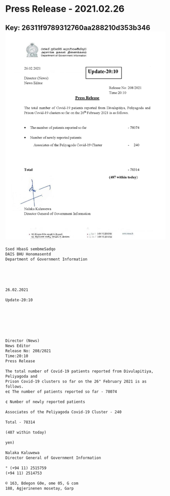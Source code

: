 # Press Release - 2021.02.26 
Key: 26311f9789312760aa288210d353b346 
![img](img/26311f9789312760aa288210d353b346.jpg)
---
```
Ssed HbasG sembmeSadqo
DAIS BHU Honomasentd
Department of Government Information

 

 

26.02.2021

Update-20:10

 

 

 

Director (News)
News Editor
Release No: 208/2021
Time:20:10
Press Release

The total number of Covid-19 patients reported from Divulapitiya, Peliyagoda and
Prison Covid-19 clusters so far on the 26" February 2021 is as follows.
e¢ The number of patients reported so far - 78074

¢ Number of newly reported patients

Associates of the Peliyagoda Covid-19 Cluster - 240

Total - 78314

(487 within today)

yen)

Nalaka Kaluwewa
Director General of Government Information

° (+94 11) 2515759
(+94 11) 2514753

© 163, Bdegon G0e, ome 05, G com
188, Agjerinenen mosetay, Garp

  

```
